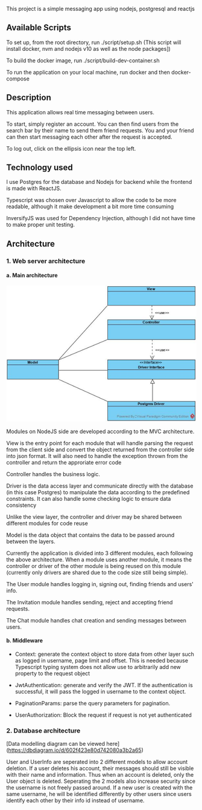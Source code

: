 This project is a simple messaging app using nodejs, postgresql and reactjs

## Available Scripts

To set up, from the root directory, run ./script/setup.sh (This script will install docker, nvm and nodejs v10 as well as the node packages])

To build the docker image, run ./script/build-dev-container.sh

To run the application on your local machine, run docker and then docker-compose

## Description

This application allows real time messaging between users.

To start, simply register an account. You can then find users from the search bar by their name to send them friend requests. You and your friend can then start messaging each other after the request is accepted.

To log out, click on the ellipsis icon near the top left.

## Technology used

I use Postgres for the database and Nodejs for backend while the frontend is made with ReactJS.

Typescript was chosen over Javascript to allow the code to be more readable, although it make development a bit more time consuming

InversifyJS was used for Dependency Injection, although I did not have time to make proper unit testing.

## Architecture

### 1. Web server architecture

#### a. Main architecture

![Alt text](/Pattern.jpg?raw=true "General module architectures")

Modules on NodeJS side are developed according to the MVC architecture. 

View is the entry point for each module that will handle parsing the request from the client side and convert the object returned from the controller side into json format. It will also need to handle the exception thrown from the controller and return the approriate error code

Controller handles the business logic.

Driver is the data access layer and communicate directly with the database (in this case Postgres) to manipulate the data according to the predefined constraints. It can also handle some checking logic to ensure data consistency

Unlike the view layer, the controller and driver may be shared between different modules for code reuse

Model is the data object that contains the data to be passed around between the layers.


Currently the application is divided into 3 different modules, each following the above architecture. When a module uses another module, it means the controller or driver of the other module is being reused on this module (currently only drivers are shared due to the code size still being simple).

The User module handles logging in, signing out, finding friends and users' info. 

The Invitation module handles sending, reject and accepting friend requests.

The Chat module handles chat creation and sending messages between users.

#### b. Middleware
- Context: generate the context object to store data from other layer such as logged in username, page limit and offset. This is needed because Typescript typing system does not allow use to arbitrarily add new property to the request object

- JwtAuthentication: generate and verify the JWT. If the authentication is successful, it will pass the logged in username to the context object.

- PaginationParams: parse the query parameters for pagination.

- UserAuthorization: Block the request if request is not yet authenticated

### 2. Database architecture

[Data modelling diagram can be viewed here] (https://dbdiagram.io/d/602f423e80d742080a3b2a65)

User and UserInfo are seperated into 2 different models to allow account deletion. If a user deletes his account, their messages should still be visible with their name and information. Thus when an account is deleted, only the User object is deleted. Seperating the 2 models also increase security since the username is not freely passed around. If a new user is created with the same username, he will be identified differently by other users since users identify each other by their info id instead of username.

